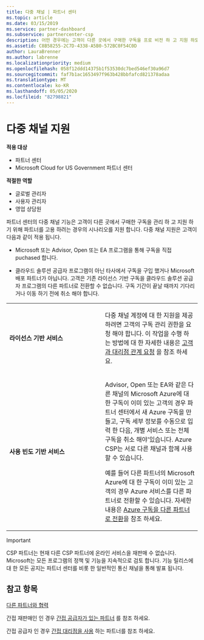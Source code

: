```yaml
---
title: 다중 채널 | 파트너 센터
ms.topic: article
ms.date: 03/15/2019
ms.service: partner-dashboard
ms.subservice: partnercenter-csp
description: 어떤 경우에는 고객이 다른 곳에서 구매한 구독을 프로 비전 하 고 지원 하도록 고용 하고자 할 수 있습니다.
ms.assetid: C8B58255-2C7D-4338-A5B0-572BC0F54C0D
author: LauraBrenner
ms.author: labrenne
ms.localizationpriority: medium
ms.openlocfilehash: 058f12ddd14375b1f53530dc7bed546ef30a96d7
ms.sourcegitcommit: faf7b1ac1653497f963b428bbfafcd821378adaa
ms.translationtype: MT
ms.contentlocale: ko-KR
ms.lasthandoff: 05/05/2020
ms.locfileid: "82798821"
---
```

# <a name="multi-channel-support"></a>다중 채널 지원

**적용 대상**

-  파트너 센터
-  Microsoft Cloud for US Government 파트너 센터

**적절한 역할**
-   글로벌 관리자
-   사용자 관리자
-   영업 상담원

파트너 센터의 다중 채널 기능은 고객이 다른 곳에서 구매한 구독을 관리 하 고 지원 하기 위해 파트너를 고용 하려는 경우의 시나리오를 지원 합니다. 다중 채널 지원은 고객이 다음과 같이 적용 됩니다.

-   Microsoft 또는 Advisor, Open 또는 EA 프로그램을 통해 구독을 직접 puchased 합니다.

-   클라우드 솔루션 공급자 프로그램이 아닌 타사에서 구독을 구입 했거나 Microsoft 배포 파트너가 아닙니다. 고객은 기존 라이선스 기반 구독을 클라우드 솔루션 공급자 프로그램의 다른 파트너로 전환할 수 없습니다. 구독 기간이 끝날 때까지 기다리거나 이동 하기 전에 취소 해야 합니다.


<table>
<colgroup>
<col width="50%" />
<col width="50%" />
</colgroup>
<tbody>
<tr class="odd">
<td><p><strong>라이선스 기반 서비스</strong></p></td>
<td><p>다중 채널 계정에 대 한 지원을 제공 하려면 고객의 구독 관리 권한을 요청 해야 합니다. 이 작업을 수행 하는 방법에 대 한 자세한 내용은 <a href="request-a-relationship-with-a-customer.md" data-raw-source="[Request a reseller relationship with a customer](request-a-relationship-with-a-customer.md)">고객과 대리점 관계 요청</a> 을 참조 하세요.</p></td>
</tr>
<tr class="even">
<td><p><strong>사용 빈도 기반 서비스</strong></p></td>
<td>
<p>Advisor, Open 또는 EA와 같은 다른 채널의 Microsoft Azure에 대 한 구독이 이미 있는 고객의 경우 파트너 센터에서 새 Azure 구독을 만들고, 구독 세부 정보를 수동으로 입력 한 다음, 개별 서비스 또는 전체 구독을 취소 해야&#39;있습니다. Azure CSP는 서로 다른 채널과 함께 사용할 수 있습니다.</p>
<p>예를 들어 다른 파트너의 Microsoft Azure에 대 한 구독이 이미 있는 고객의 경우 Azure 서비스를 다른 파트너로 전환할 수 있습니다.  자세한 내용은 <a href="switch-azure-subscriptions-to-a-different-partner.md" data-raw-source="[Switch Azure subscriptions to a different partner](switch-azure-subscriptions-to-a-different-partner.md)">Azure 구독을 다른 파트너로 전환</a>을 참조 하세요.</p>
</td>
</tr>
</tbody>
</table>

> [!IMPORTANT]  
> CSP 파트너는 현재 다른 CSP 파트너에 온라인 서비스을 재판매 수 없습니다. Microsoft는 모든 프로그램의 정책 및 기능을 지속적으로 검토 합니다. 기능 릴리스에 대 한 모든 공지는 파트너 센터를 비롯 한 일반적인 통신 채널을 통해 발표 됩니다. 

## <a name="see-also"></a>참고 항목

[다른 파트너와 협력](work-with-other-partners.md)

간접 재판매인 인 경우 [간접 공급자가 있는 파트너](indirect-reseller-tasks-in-partner-center.md) 를 참조 하세요.

간접 공급자 인 경우 [간접 대리점을 사용](indirect-provider-tasks-in-partner-center.md) 하는 파트너를 참조 하세요. 

 

 



